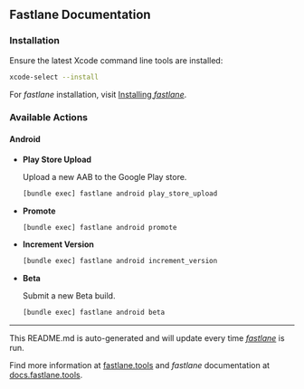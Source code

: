 ## Fastlane Documentation

### Installation

Ensure the latest Xcode command line tools are installed:

```bash
xcode-select --install
```

For _fastlane_ installation, visit [Installing _fastlane_](https://docs.fastlane.tools/#installing-fastlane).

### Available Actions

#### Android

- **Play Store Upload**

  Upload a new AAB to the Google Play store.

  ```bash
  [bundle exec] fastlane android play_store_upload
  ```

- **Promote**

  ```bash
  [bundle exec] fastlane android promote
  ```

- **Increment Version**

  ```bash
  [bundle exec] fastlane android increment_version
  ```

- **Beta**

  Submit a new Beta build.

  ```bash
  [bundle exec] fastlane android beta
  ```

---

This README.md is auto-generated and will update every time [_fastlane_](https://fastlane.tools) is run.

Find more information at [fastlane.tools](https://fastlane.tools) and _fastlane_ documentation at [docs.fastlane.tools](https://docs.fastlane.tools).